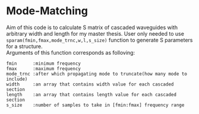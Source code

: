 # Mode-Matching

Aim of this code is to calculate  S matrix of cascaded waveguides with arbitrary width and length for my master thesis.
User only needed to use ```sparam(fmin,fmax,mode_trnc,w,l,s_size)``` function to generate S parameters for a structure.\
Arguments of this function corresponds as folloving:
```
fmin      :minimum frequency
fmax      :maximum frequency
mode_trnc :after which propagating mode to truncate(how many mode to include)
width     :an array that contains width value for each cascaded section
length    :an array that contains length value for each cascaded section
s_size    :number of samples to take in [fmin:fmax] frequency range
```

